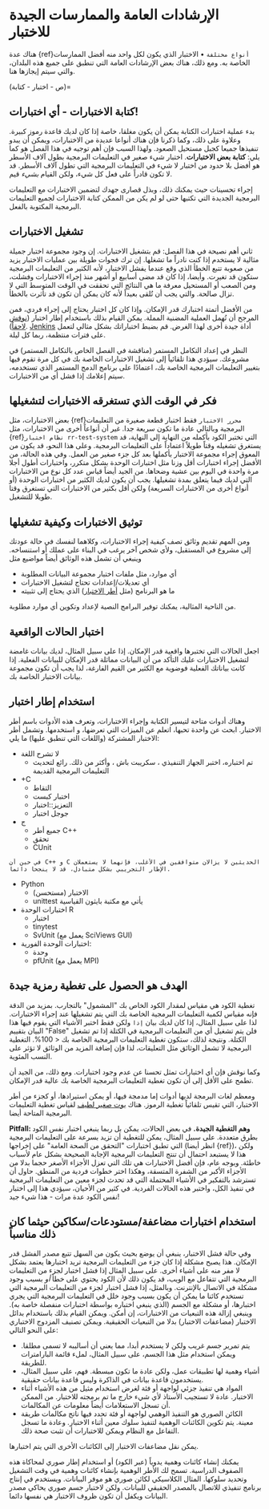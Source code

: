 <a name="General_guidance_and_good_practice_for_testing"></a>

# الإرشادات العامة والممارسات الجيدة للاختبار

هناك عدة {ref}`أنواع مختلفة`<rr-testing-types-of-testing> • الاختبار الذي يكون لكل واحد منه أفضل الممارسات الخاصة به. ومع ذلك، هناك بعض الإرشادات العامة التي تنطبق على جميع هذه البلدان، والتي سيتم إيجازها هنا.

(ص - اختبار - كتابة)=
## كتابة الاختبارات - أي اختبارات!

بدء عملية اختبارات الكتابة يمكن أن يكون مغلقا، خاصة إذا كان لديك قاعدة رموز كبيرة. وعلاوة على ذلك، وكما ذكرنا فإن هناك أنواعا عديدة من الاختبارات، ويمكن أن يبدو تنفيذها جميعا كجبل مستحيل الصعود. ولهذا السبب فإن أهم توجيه في هذا الفصل هو كما يلي: **كتابة بعض الاختبارات**. اختبار شيء صغير في التعليمات البرمجية بطول آلاف الأسطر هو أفضل بلا حدود من اختبار لا شيء في التعليمات البرمجية التي تطول آلاف الأسطر. قد لا تكون قادراً على فعل كل شيء، ولكن القيام *بشيء* قيم.

إجراء تحسينات حيث يمكنك ذلك، وبذل قصارى جهدك لتضمين الاختبارات مع التعليمات البرمجية الجديدة التي تكتبها حتى لو لم يكن من الممكن كتابة الاختبارات لجميع التعليمات البرمجية المكتوبة بالفعل.

## تشغيل الاختبارات

ثاني أهم نصيحة في هذا الفصل: قم بتشغيل الاختبارات. إن وجود مجموعة اختبار جميلة مثالية لا يستخدم إذا كنت نادراً ما تشغلها. إن ترك فجوات طويلة بين عمليات الاختبار يزيد من صعوبة تتبع الخطأ الذي وقع عندما يفشل الاختبار، لأنه الكثير من التعليمات البرمجية ستكون قد تغيرت. وأيضا، إذا كان قد مضى أسابيع أو أشهر منذ إجراء الاختبارات وفشلت، ومن الصعب أو المستحيل معرفة ما هي النتائج التي تحققت في الوقت المتوسط التي لا تزال صالحة. والتي يجب أن تُلقى بعيداً لأنه كان يمكن أن تكون قد تأثرت بالخطأ.

من الأفضل أتمتة اختبارك قدر الإمكان. وإذا كان كل اختبار يحتاج إلى إجراء فردي، فمن المرجح أن تُهمل العملية المضنية المملة. يمكن القيام بذلك باستخدام إطار اختبار ([نوقش لاحقاً](#use-a-testing-framework)). [Jenkins](https://jenkins.io) أداة جيدة أخرى لهذا الغرض. قم بضبط اختباراتك بشكل مثالي لتعمل على فترات منتظمة، ربما كل ليلة.

النظر في إعداد التكامل المستمر (مناقشة في الفصل الخاص بالتكامل المستمر) في مشروعك. سيؤدي هذا تلقائياً إلى تشغيل الاختبارات الخاصة بك في كل مرة تقوم فيها بتغيير التعليمات البرمجية الخاصة بك، اعتمادًا على برنامج الدمج المستمر الذي تستخدمه، سيتم إعلامك إذا فشل أي من الاختبارات.

## فكر في الوقت الذي تستغرقه الاختبارات لتشغيلها

بعض الاختبارات، مثل {ref}`محرر الاختبار` فقط اختبار قطعة صغيرة من التعليمات البرمجية وبالتالي عادة ما تكون سريعة جدا. غير أن أنواعاً أخرى من الاختبارات، مثل {ref}`نظام اختبار rr-test-system` التي تختبر الكود بأكمله من النهاية إلى النهاية، قد يستغرق تشغيله وقتاً طويلاً اعتماداً على التعليمات البرمجية. وعلى هذا النحو، قد يكون من المعوق إجراء مجموعة الاختبار بأكملها بعد كل جزء صغير من العمل. وفي هذه الحالة، من الأفضل إجراء اختبارات أقل وزنا مثل اختبارات الوحدة بشكل متكرر، واختبارات أطول أجلا مرة واحدة في اليوم بين عشية وضحاها. من الجيد أيضاً قياس عدد كل نوع من الاختبارات التي لديك فيما يتعلق بمدة تشغيلها. يجب أن يكون لديك الكثير من اختبارات الوحدة (أو أنواع أخرى من الاختبارات السريعة) ولكن أقل بكثير من الاختبارات التي تستغرق وقتا طويلا للتشغيل.

## توثيق الاختبارات وكيفية تشغيلها

ومن المهم تقديم وثائق تصف كيفية إجراء الاختبارات، وكلاهما لنفسك في حالة عودتك إلى مشروع في المستقبل، ولأي شخص آخر يرغب في البناء على عملك أو استنساخه. وينبغي أن تشمل هذه الوثائق أيضاً مواضيع مثل

- أي موارد، مثل ملفات اختبار مجموعة البيانات المطلوبة
- أي تعديلات/إعدادات تحتاج لتشغيل الاختبارات
- ما هو البرنامج (مثل [أطر الاختبار](#use-a-testing-framework)) الذي يحتاج إلى تثبيته

من الناحية المثالية، يمكنك توفير البرامج النصية لإعداد وتكوين أي موارد مطلوبة.

## اختبار الحالات الواقعية

اجعل الحالات التي تختبرها واقعية قدر الإمكان. إذا على سبيل المثال، لديك بيانات غامضة لتشغيل الاختبارات عليك التأكد من أن البيانات مماثلة قدر الإمكان للبيانات الفعلية. إذا كانت بياناتك الفعلية فوضوية مع الكثير من القيم الفارغة، لذا يجب أن تكون مجموعة بيانات الاختبار الخاصة بك.

## استخدام إطار اختبار

وهناك أدوات متاحة لتيسير الكتابة وإجراء الاختبارات، وتعرف هذه الأدوات باسم أطر الاختبار. ابحث عن واحدة تحبها، اتعلم عن الميزات التي تعرضها، و استخدمها. وتشمل أطر الاختبار المشتركة (واللغات التي تنطبق عليها) ما يلي:

- لا تشرح اللغة
  - تم اختباره، اختبر الجهاز التنفيذي ، سكريبت باش ، وأكثر من ذلك. رائع لتحديث التعليمات البرمجية القديمة
- +C
  - التقاط
  - اختبار كبست
  - التعزيز::اختبار
  - جوجل اختبار
- ج
  - جميع أطر C++
  - تحقق
  - CUnit
```{note}
في حين أن C++ و C الحديثين لا يزالان متوافقين في الأغلب، فإنهما لا يستعملان الإطار التجريبي بشكل متبادل، قد لا ينجحا دائما.
```
- Python
  - الاختبار (مستحسن)
  - unittest يأتي مع مكتبة بايثون القياسية
- اختبارات الوحدة R
  - اختبار
  - tinytest
  - SvUnit (يعمل مع SciViews GUI)
- اختبارات الوحدة الفورية:
  - وحدة
  - pfUnit (يعمل مع MPI)

## الهدف هو الحصول على تغطية رمزية جيدة

تغطية الكود هي مقياس لمقدار الكود الخاص بك "المشمول" بالتجارب. بمزيد من الدقة فإنه مقياس لكمية التعليمات البرمجية الخاصة بك التي يتم تشغيلها عند إجراء الاختبارات. لذا على سبيل المثال، إذا كان لديك بيان `إذا` ولكن فقط اختبر الأشياء التي يقوم فيها هذا البيان بتقييم "False" فلن يتم تشغيل أي من التعليمات البرمجية في الكتلة إذا تم تشغيل الكتلة. ونتيجة لذلك، ستكون تغطية التعليمات البرمجية الخاصة بك < 100%. التغطية البرمجية لا تشمل الوثائق مثل التعليقات، لذا فإن إضافة المزيد من الوثائق لا تؤثر على النسب المئوية.

وكما نوقش فإن أي اختبارات تمثل تحسنا عن عدم وجود اختبارات. ومع ذلك، من الجيد أن تطمح على الأقل إلى أن تكون تغطية التعليمات البرمجية الخاصة بك عالية قدر الإمكان.

ومعظم لغات البرمجة لديها أدوات إما مدمجة فيها، أو يمكن استيرادها، أو كجزء من أطر الاختبار، التي تقيس تلقائياً تغطية الرموز. هناك [بوت صغير لطيف](https://codecov.io/) لقياس تغطية التعليمات البرمجية المتاحة أيضا.

**Pitfall: وهم التغطية الجيدة.** في بعض الحالات، يمكن بل ربما ينبغي اختبار نفس الكود بطرق متعددة. على سبيل المثال، يمكن للتغطية أن تزيد بسرعة على التعليمات البرمجية التي تطبق اختبارات "التحقق من الصحة العامة" على إخراجها (انظر أيضا {ref}<rr-testing-challenges-difficult-quatify>)، ولكن هذا لا يستبعد احتمال أن تنتج التعليمات البرمجية الإجابة الصحيحة بشكل عام لأسباب خاطئة. وبوجه عام، فإن أفضل الاختبارات هي تلك التي تعزل الأجزاء الأصغر حجما بدلا من الأجزاء الأكبر من الشفرة المتسقة، وهكذا اختر خطوات فردية من المنطق. حاول أن تسترشد بالتفكير في الأشياء المحتملة التي قد تحدث لجزء معين من التعليمات البرمجية في تنفيذ الكل، واختبر هذه الحالات الفردية. في كثير من الأحيان، سيؤدي هذا إلى اختبار نفس الكود عدة مرات - هذا شيء جيد!

## استخدام اختبارات مضاعفة/مستودعات/سكاكين حيثما كان ذلك مناسباً

وفي حالة فشل الاختبار، ينبغي أن يوضع بحيث يكون من السهل تتبع مصدر الفشل قدر الإمكان. هذا يصبح مشكلة إذا كان جزء من التعليمات البرمجية تريد اختبارها يعتمد بشكل لا مفر منه على أشياء أخرى. على سبيل المثال إذا فشل اختبار لجزء من التعليمات البرمجية التي تتفاعل مع الويب، قد يكون ذلك لأن الكود يحتوي على خطأ *أو* بسبب وجود مشكلة في الاتصال بالإنترنت. وبالمثل، إذا فشل اختبار لجزء من التعليمات البرمجية التي تستخدم كائنا ما يمكن أن يكون بسبب وجود خلل في التعليمات البرمجية التي يجري اختبارها، أو مشكلة مع الجسم (الذي ينبغي اختباره بواسطة اختبارات منفصلة خاصة به). وينبغي إزالة هذه التبعيات من الاختبارات، إن أمكن. ويمكن القيام بذلك باستخدام بدائل الاختبار (مضاعفات الاختبار) بدلا من التبعيات الحقيقية. ويمكن تصنيف المزدوج الاختباري على النحو التالي:

- يتم تمرير جسم غريب ولكن لا يستخدم أبدا، مما يعني أن أساليبه لا تسمى مطلقا. ويمكن استخدام مثل هذا الجسم، على سبيل المثال، لملء قائمة البارامترات للطريقة.
- أشياء وهمية لها تطبيقات عمل، ولكن عادة ما تكون مبسطة. فهم، على سبيل المثال، يستخدمون قاعدة بيانات في الذاكرة وليس قاعدة بيانات حقيقية.
- المواد هي تنفيذ جزئي لواجهة أو فئة لغرض استخدام مثيل من هذه الأشياء أثناء الاختبار. عادة لا تستجيب الأستاذ لأي شيء خارج ما تم برمجته للاختبار. من الممكن أن تسجل الاستعلامات أيضاً معلومات عن المكالمات.
- الكائن الصوري هو التنفيذ الوهمي لواجهة أو فئة تحدد فيها ناتج مكالمات طريقة معينة. يتم تكوين الكائنات الوهمية لتنفيذ سلوك معين أثناء الاختبار. وعادة ما تسجل التفاعل مع النظام ويمكن للاختبارات أن تثبت صحة ذلك.

يمكن نقل مضاعفات الاختبار إلى الكائنات الأخرى التي يتم اختبارها.

يمكنك إنشاء كائنات وهمية يدوياً (عبر الكود) أو استخدام إطار صوري لمحاكاة هذه الصفوف الدراسية. تسمح لك الأطر الوهمية بإنشاء كائنات وهمية في وقت التشغيل وتحديد سلوكها. المثال الكلاسيكي لكائن صوري هو موفر البيانات. ويستخدم في إنتاج برنامج تنفيذي للاتصال بالمصدر الحقيقي للبيانات. ولكن لاختبار جسم صوري يحاكي مصدر البيانات ويكفل أن تكون ظروف الاختبار هي نفسها دائما.
